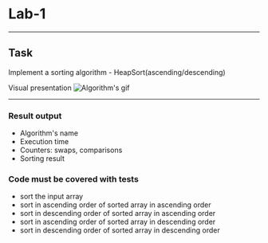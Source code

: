 # Lab-1

---

## Task
Implement a sorting algorithm - HeapSort(ascending/descending)

Visual presentation 
![Algorithm's gif](https://upload.wikimedia.org/wikipedia/commons/1/1b/Sorting_heapsort_anim.gif)

---

  ### Result output
  + Algorithm's name
  + Execution time
  + Counters: swaps, comparisons 
  + Sorting result
  ###  Code must be covered with tests
  + sort the input array
  + sort in ascending order of sorted array in ascending order
  + sort in descending order of sorted array in ascending order
  + sort in ascending order of sorted array in descending order
  + sort in descending order of sorted array in descending order

